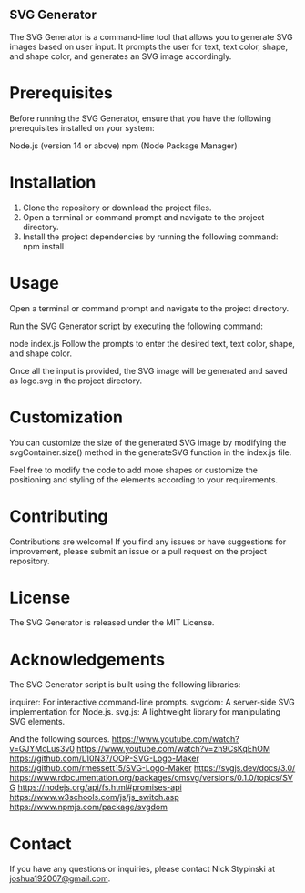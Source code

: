 ## SVG Generator
The SVG Generator is a command-line tool that allows you to generate SVG images based on user input. It prompts the user for text, text color, shape, and shape color, and generates an SVG image accordingly.

# Prerequisites
Before running the SVG Generator, ensure that you have the following prerequisites installed on your system:

Node.js (version 14 or above)
npm (Node Package Manager)

# Installation
1. Clone the repository or download the project files.
2. Open a terminal or command prompt and navigate to the project directory.
3. Install the project dependencies by running the following command:
npm install

# Usage
Open a terminal or command prompt and navigate to the project directory.

Run the SVG Generator script by executing the following command:

node index.js
Follow the prompts to enter the desired text, text color, shape, and shape color.

Once all the input is provided, the SVG image will be generated and saved as logo.svg in the project directory.

# Customization
You can customize the size of the generated SVG image by modifying the svgContainer.size() method in the generateSVG function in the index.js file.

Feel free to modify the code to add more shapes or customize the positioning and styling of the elements according to your requirements.

# Contributing
Contributions are welcome! If you find any issues or have suggestions for improvement, please submit an issue or a pull request on the project repository.

# License
The SVG Generator is released under the MIT License.

# Acknowledgements
The SVG Generator script is built using the following libraries:

inquirer: For interactive command-line prompts.
svgdom: A server-side SVG implementation for Node.js.
svg.js: A lightweight library for manipulating SVG elements.

And the following sources.
https://www.youtube.com/watch?v=GJYMcLus3v0
https://www.youtube.com/watch?v=zh9CsKqEhOM
https://github.com/L10N37/OOP-SVG-Logo-Maker
https://github.com/rmessett15/SVG-Logo-Maker
https://svgjs.dev/docs/3.0/
https://www.rdocumentation.org/packages/omsvg/versions/0.1.0/topics/SVG
https://nodejs.org/api/fs.html#promises-api
https://www.w3schools.com/js/js_switch.asp
https://www.npmjs.com/package/svgdom


# Contact
If you have any questions or inquiries, please contact Nick Stypinski at joshua192007@gmail.com.